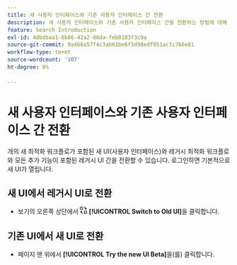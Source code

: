 ```yaml
---
title: 새 사용자 인터페이스와 기존 사용자 인터페이스 간 전환
description: 새 사용자 인터페이스와 기존 사용자 인터페이스 간을 전환하는 방법에 대해 알아봅니다.
feature: Search Introduction
exl-id: 4dbdbaa1-6b06-42a2-86da-feb0183f3c9a
source-git-commit: 9a466a57f4c3ab61be6f5d98edf951ac7c766e81
workflow-type: tm+mt
source-wordcount: '107'
ht-degree: 0%

---
```


# 새 사용자 인터페이스와 기존 사용자 인터페이스 간 전환

<!-- default optimization workflow -->개의 새 최적화 워크플로가 포함된 새 UI(사용자 인터페이스)와 레거시 최적화 워크플로와 모든 추가 기능이 포함된 레거시 UI 간을 전환할 수 있습니다. 로그인하면 기본적으로 새 UI가 열립니다.

## 새 UI에서 레거시 UI로 전환

* 보기의 오른쪽 상단에서 ![이전 UI로 전환](/help/search-social-commerce/assets/switch-to-old-ui.png "이전 UI로 전환") **[!UICONTROL Switch to Old UI]**&#x200B;을 클릭합니다.

## 기존 UI에서 새 UI로 전환

* 페이지 맨 위에서 **[!UICONTROL Try the new UI Beta]**&#x200B;을(를) 클릭합니다.

<!-- CHANGING ICON/location/wording WITH GA :

* In the upper right of any page, click **[!UICONTROL Switch to New UI]**.

 -->

<!--
>[!MORELIKETHIS]
>
>* [How the user interface is organized](user-interface.md)
-->
